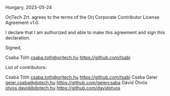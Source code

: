 Hungary, 2023-05-24

OrjTech Zrt. agrees to the terms of the Orj Corporate Contributor License Agreement v1.0.

I declare that I am authorized and able to make this agreement and sign this declaration.

Signed,

Csaba Tóth csaba.toth@orjtech.hu https://github.com/tsabi

List of contributors:

Csaba Tóth csaba.toth@orjtech.hu https://github.com/tsabi
Csaba Geier geier.csaba@dotech.hu https://github.com/geiercsaba
Dávid Ötvös otvos.david@dotech.hu https://github.com/davidotvos
